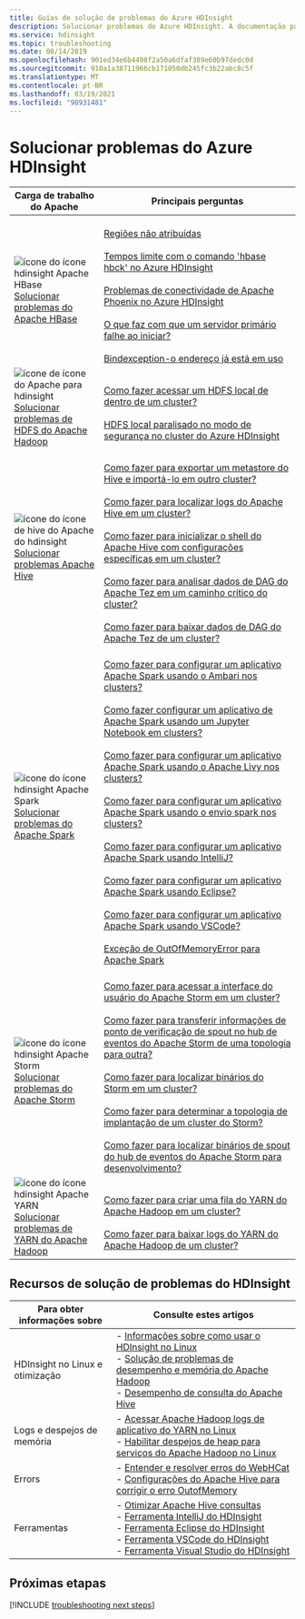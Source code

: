 ```yaml
---
title: Guias de solução de problemas do Azure HDInsight
description: Solucionar problemas do Azure HDInsight. A documentação passo a passo mostra como usar o HDInsight para resolver problemas comuns com o Apache Hive, o Apache Spark, o Apache YARN, o Apache HBase, o HDFS e o Apache Storm.
ms.service: hdinsight
ms.topic: troubleshooting
ms.date: 08/14/2019
ms.openlocfilehash: 901ed34e6b4498f2a50a6dfaf389e60b97dedc0d
ms.sourcegitcommit: 910a1a38711966cb171050db245fc3b22abc8c5f
ms.translationtype: MT
ms.contentlocale: pt-BR
ms.lasthandoff: 03/19/2021
ms.locfileid: "98931481"
---
```

# <a name="troubleshoot-azure-hdinsight"></a>Solucionar problemas do Azure HDInsight

| Carga de trabalho do Apache | Principais perguntas |
|---|---|
|![ícone do ícone hdinsight Apache HBase](./media/hdinsight-troubleshoot-guide/hdinsight-apache-hbase.png)<br>[Solucionar problemas do Apache HBase]()|<br>[Regiões não atribuídas](hbase/hbase-troubleshoot-unassigned-regions.md#scenario-unassigned-regions)<br><br>[Tempos limite com o comando 'hbase hbck' no Azure HDInsight](hbase/hbase-troubleshoot-timeouts-hbase-hbck.md)<br><br>[Problemas de conectividade de Apache Phoenix no Azure HDInsight](hbase/hbase-troubleshoot-phoenix-connectivity.md)<br><br>[O que faz com que um servidor primário falhe ao iniciar?](hbase/hbase-troubleshoot-start-fails.md)<br><br>[Bindexception-o endereço já está em uso](hbase/hbase-troubleshoot-bindexception-address-use.md)|
|![ícone de ícone do Apache para hdinsight](./media/hdinsight-troubleshoot-guide/hdinsight-apache-hdfs.png)<br>[Solucionar problemas de HDFS do Apache Hadoop](hdinsight-troubleshoot-hdfs.md)|<br>[Como fazer acessar um HDFS local de dentro de um cluster?](hdinsight-troubleshoot-hdfs.md#how-do-i-access-local-hdfs-from-inside-a-cluster)<br><br>[HDFS local paralisado no modo de segurança no cluster do Azure HDInsight](hadoop/hdinsight-hdfs-troubleshoot-safe-mode.md)|
|![ícone do ícone de hive do Apache do hdinsight](./media/hdinsight-troubleshoot-guide/hdinsight-apache-hive.png)<br>[Solucionar problemas Apache Hive](hdinsight-troubleshoot-hive.md)|<br>[Como fazer para exportar um metastore do Hive e importá-lo em outro cluster?](hdinsight-troubleshoot-hive.md#how-do-i-export-a-hive-metastore-and-import-it-on-another-cluster)<br><br>[Como fazer para localizar logs do Apache Hive em um cluster?](hdinsight-troubleshoot-hive.md#how-do-i-locate-hive-logs-on-a-cluster)<br><br>[Como fazer para inicializar o shell do Apache Hive com configurações específicas em um cluster?](hdinsight-troubleshoot-hive.md#how-do-i-launch-the-hive-shell-with-specific-configurations-on-a-cluster)<br><br>[Como fazer para analisar dados de DAG do Apache Tez em um caminho crítico do cluster?](hdinsight-troubleshoot-hive.md#how-do-i-analyze-tez-dag-data-on-a-cluster-critical-path)<br><br>[Como fazer para baixar dados de DAG do Apache Tez de um cluster?](hdinsight-troubleshoot-hive.md#how-do-i-download-tez-dag-data-from-a-cluster)|
|![ícone do ícone hdinsight Apache Spark](./media/hdinsight-troubleshoot-guide/hdinsight-apache-spark.png)<br>[Solucionar problemas do Apache Spark](./spark/apache-troubleshoot-spark.md)|<br>[Como fazer para configurar um aplicativo Apache Spark usando o Ambari nos clusters?](spark/apache-troubleshoot-spark.md#how-do-i-configure-an-apache-spark-application-by-using-apache-ambari-on-clusters)<br><br>[Como fazer configurar um aplicativo de Apache Spark usando um Jupyter Notebook em clusters?](spark/apache-troubleshoot-spark.md#how-do-i-configure-an-apache-spark-application-by-using-a-jupyter-notebook-on-clusters)<br><br>[Como fazer para configurar um aplicativo Apache Spark usando o Apache Livy nos clusters?](spark/apache-troubleshoot-spark.md#how-do-i-configure-an-apache-spark-application-by-using-apache-livy-on-clusters)<br><br>[Como fazer para configurar um aplicativo Apache Spark usando o envio spark nos clusters?](spark/apache-troubleshoot-spark.md#how-do-i-configure-an-apache-spark-application-by-using-spark-submit-on-clusters)<br><br>[Como fazer para configurar um aplicativo Apache Spark usando IntelliJ?](spark/apache-spark-intellij-tool-plugin.md)<br><br>[Como fazer para configurar um aplicativo Apache Spark usando Eclipse?](spark/apache-spark-eclipse-tool-plugin.md)<br><br>[Como fazer para configurar um aplicativo Apache Spark usando VSCode?](hdinsight-for-vscode.md)<br><br>[Exceção de OutOfMemoryError para Apache Spark](spark/apache-spark-troubleshoot-outofmemory.md#scenario-outofmemoryerror-exception-for-apache-spark)|
|![ícone do ícone hdinsight Apache Storm](./media/hdinsight-troubleshoot-guide/hdinsight-apache-storm.png)<br>[Solucionar problemas do Apache Storm](./storm/apache-troubleshoot-storm.md)|<br>[Como fazer para acessar a interface do usuário do Apache Storm em um cluster?](storm/apache-troubleshoot-storm.md#how-do-i-access-the-storm-ui-on-a-cluster)<br><br>[Como fazer para transferir informações de ponto de verificação de spout no hub de eventos do Apache Storm de uma topologia para outra?](storm/apache-troubleshoot-storm.md#how-do-i-transfer-storm-event-hub-spout-checkpoint-information-from-one-topology-to-another)<br><br>[Como fazer para localizar binários do Storm em um cluster?](storm/apache-troubleshoot-storm.md#how-do-i-locate-storm-binaries-on-a-cluster)<br><br>[Como fazer para determinar a topologia de implantação de um cluster do Storm?](storm/apache-troubleshoot-storm.md#how-do-i-determine-the-deployment-topology-of-a-storm-cluster)<br><br>[Como fazer para localizar binários de spout do hub de eventos do Apache Storm para desenvolvimento?](storm/apache-troubleshoot-storm.md#how-do-i-locate-storm-event-hub-spout-binaries-for-development)|
|![ícone do ícone hdinsight Apache YARN](./media/hdinsight-troubleshoot-guide/hdinsight-apache-yarn.png)<br>[Solucionar problemas de YARN do Apache Hadoop](hdinsight-troubleshoot-YARN.md)|<br>[Como fazer para criar uma fila do YARN do Apache Hadoop em um cluster?](hdinsight-troubleshoot-yarn.md#how-do-i-create-a-new-yarn-queue-on-a-cluster)<br><br>[Como fazer para baixar logs do YARN do Apache Hadoop de um cluster?](hdinsight-troubleshoot-yarn.md#how-do-i-download-yarn-logs-from-a-cluster)|

## <a name="hdinsight-troubleshooting-resources"></a>Recursos de solução de problemas do HDInsight

| Para obter informações sobre | Consulte estes artigos |
| --- | --- |
| HDInsight no Linux e otimização | - [Informações sobre como usar o HDInsight no Linux](hdinsight-hadoop-linux-information.md)<br>- [Solução de problemas de desempenho e memória do Apache Hadoop](hdinsight-hadoop-stack-trace-error-messages.md)<br>- [Desempenho de consulta do Apache Hive](https://web.archive.org/web/20190217214250/https://blogs.msdn.microsoft.com/bigdatasupport/2015/08/13/troubleshooting-hive-query-performance-in-hdinsight-hadoop-cluster/) |
| Logs e despejos de memória | - [Acessar Apache Hadoop logs de aplicativo do YARN no Linux](hdinsight-hadoop-access-yarn-app-logs-linux.md)<br>- [Habilitar despejos de heap para serviços do Apache Hadoop no Linux](hdinsight-hadoop-collect-debug-heap-dump-linux.md)|
| Errors | - [Entender e resolver erros do WebHCat](hdinsight-hadoop-templeton-webhcat-debug-errors.md)<br>- [Configurações do Apache Hive para corrigir o erro OutofMemory](hdinsight-hadoop-hive-out-of-memory-error-oom.md) |
| Ferramentas | - [Otimizar Apache Hive consultas](hdinsight-hadoop-optimize-hive-query.md)<br>- [Ferramenta IntelliJ do HDInsight ](./spark/apache-spark-intellij-tool-plugin.md)<br>- [Ferramenta Eclipse do HDInsight ](./spark/apache-spark-eclipse-tool-plugin.md)<br>- [Ferramenta VSCode do HDInsight](hdinsight-for-vscode.md)<br>- [Ferramenta Visual Studio do HDInsight](./hadoop/apache-hadoop-visual-studio-tools-get-started.md) |

## <a name="next-steps"></a>Próximas etapas

[!INCLUDE [troubleshooting next steps](../../includes/hdinsight-troubleshooting-next-steps.md)]
